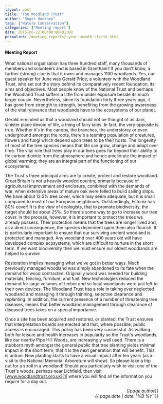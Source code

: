 ```yaml
---
layout: post
title: "The Woodland Trust"
author: "Roger Hockney"
tags: ["Nature Conservation"]
categories: ['Meeting report']
date: 2015-06-22T00:00:00+01:00
permalink: /meeting_reports/:year-:month-:title.html
---
```

#### Meeting Report ####

What national organisation has three hundred staff, many thousands of members and volunteers and is based in Grantham? If you don't know, a further (strong) clue is that it owns and manages 1100 woodlands. Yes, our guest speaker for June was Gerald Price, a volunteer with the Woodland Trust, who set out the story behind its comparatively recent foundation, its aims and objectives. Most people know of the National Trust and perhaps the Woodland Trust suffers a little from under exposure beside its much larger cousin. Nevertheless, since its foundation forty three years ago, it has gone from strength to strength, benefiting from the growing awareness of the vital relevance that woodlands have to the ecosystems of our planet. 

Gerald reminded us that a woodland should not be thought of as dark, sinister place devoid of life, a thing of fairy tales. In fact, the very opposite is true. Whether it's in the canopy, the branches, the understorey or even underground amongst the roots, there's a teeming population of creatures, flowers and fungi which depend upon trees to be their hosts. The longevity of most of the tree species means that life can grow, change and adapt over time. The vital role that trees play in our lives goes far beyond their ability to fix carbon dioxide from the atmosphere and hence ameliorate the impact of global warming; they are an integral part of the functioning of our ecosystems. 

The Trust's three principal aims are to create, protect and restore woodland. Great Britain is not a heavily wooded country, primarily because of agricultural improvement and enclosure, combined with the demands of war, when extensive areas of mature oak were felled to build sailing ships. We have about 12.5% tree cover, which may seem adequate, but it is small compared to most of our European neighbours. Outstandingly, Estonia has 80% cover! It is the view of ecologists, that to promote biodiversity, the target should be about 25%. So there's some way to go to increase our tree cover. In the process, however, it is important to protect the trees we already possess. Their protection means that the trees are longer lived and, as a direct consequence, the species dependent upon them also flourish. It is particularly important to ensure that our surviving ancient woodland is protected and managed. Any woodland over 400 years old will have developed complex ecosystems, which are difficult to nurture in the short term. If we want biodiversity then we must ensure our oldest woodlands are helped to survive 

Restoration implies managing what we've got in better ways. Much previously managed woodland was simply abandoned to its fate when the demand for wood contracted. Originally wood was needed for building materials, fencing, furniture, and fuel. New technologies reduced the demand for large volumes of timber and so local woodlands were just left to their own devices. The Woodland Trust has a role in taking over neglected woodland and managing it through thinning, selective clearance and replanting. In addition, the current presence of a number of threatening tree diseases, means that better woodland management through clearance of diseased trees takes on a special importance. 

Once a site has been acquired and restored, or planted, the Trust ensures that interpretation boards are erected and that, where possible, public access is encouraged. This policy has been very successful. As walking both for leisure and health increases in popularity so the Trust's woodlands, like our nearby Pipe Hill Woods, are increasingly well used. There is a stubborn myth amongst the general public that tree planting yields minimal impact in the short term; that it is the next generation that will benefit. This is untrue. New planting starts to have a visual impact after ten years (as a visit to the National Memorial Arboretum will show). So please take a trip out for a stroll in a woodland! Should you particularly wish to visit one of the Trust's woods, perhaps near Lichfield, then visit [www.woodlandtrust.org.uk][1] where you will find all the information you require for a day out. 

<p align="right"><i> {{page.author}} <br> {{ page.date | date: '%B %Y' }} </i></p>

[1]: http://www.woodlandtrust.org.uk
